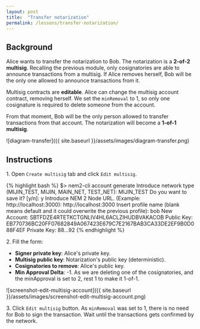 ```yaml
---
layout: post
title:  "Transfer notarization"
permalink: /lessons/transfer-notarization/
---
```


## Background

Alice wants to transfer the notarization to Bob. The notarization is a **2-of-2 multisig**. Recalling the previous module, only cosignatories are able to announce transactions from a multisig. If Alice removes herself, Bob will be the only one allowed to announce transactions from it.

Multisig contracts are **editable**. Alice can change the multisig account contract, removing herself. We set the ``minRemoval`` to 1, so only one cosignature is required to delete someone from the account.

From that moment, Bob will be the only person allowed to transfer transactions from that account. The notarization will become a **1-of-1 multisig**.

![diagram-transfer]({{ site.baseurl }}/assets/images/diagram-transfer.png)

## Instructions

1\. Open ``Create multisig`` tab and click ``Edit multisig``. 

{% highlight bash %}
$> nem2-cli account generate
Introduce network type (MIJIN_TEST, MIJIN, MAIN_NET, TEST_NET): MIJIN_TEST
Do you want to save it? [y/n]: y
Introduce NEM 2 Node URL. (Example: http://localhost:3000): http://localhost:3000
Insert profile name (blank means default and it could overwrite the previous profile): bob
New Account:    SBTFDZE4RTETKCTGNLIV4HL6ACLZIHUDBVAKACOB
Public Key:     EB770736BC20FF07682849A067423E679C7E2167BAB3CA33DE2EF9B0D088F4EF
Private Key:    88...92
{% endhighlight %}

2\. Fill the form:

* **Signer private key**: Alice's private key.
* **Multisig public key**: Notarization's public key (deterministic).
* **Cosignatories to remove**: Alice's public key.
* **Min Approval Delta**: -1. As we are deleting one of the cosignatories, and the minApproval is set to 2, rest 1 to make it 1-of-1. 

![screenshot-edit-multisig-account]({{ site.baseurl }}/assets/images/screenshot-edit-multisig-account.png)


3\. Click ``Edit multisig`` button. As ``minRemoval`` was set to 1, there is no need for Bob to sign the transaction. Wait until the transactions gets confirmed by the network.
